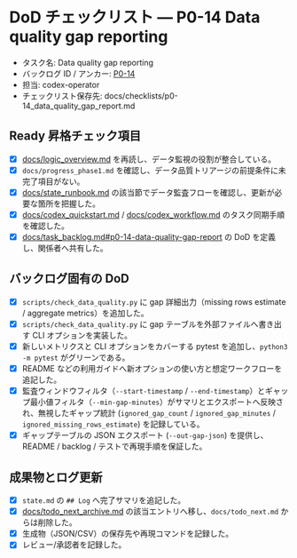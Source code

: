 # DoD チェックリスト — P0-14 Data quality gap reporting

- タスク名: Data quality gap reporting
- バックログ ID / アンカー: [P0-14](../task_backlog.md#p0-14-data-quality-gap-report)
- 担当: codex-operator
- チェックリスト保存先: docs/checklists/p0-14_data_quality_gap_report.md

## Ready 昇格チェック項目
- [x] [docs/logic_overview.md](../logic_overview.md) を再読し、データ監視の役割が整合している。
- [x] `docs/progress_phase1.md` を確認し、データ品質トリアージの前提条件に未完了項目がない。
- [x] [docs/state_runbook.md](../state_runbook.md) の該当節でデータ監査フローを確認し、更新が必要な箇所を把握した。
- [x] [docs/codex_quickstart.md](../codex_quickstart.md) / [docs/codex_workflow.md](../codex_workflow.md) のタスク同期手順を確認した。
- [x] [docs/task_backlog.md#p0-14-data-quality-gap-report](../task_backlog.md#p0-14-data-quality-gap-report) の DoD を定義し、関係者へ共有した。

## バックログ固有の DoD
- [x] `scripts/check_data_quality.py` に gap 詳細出力（missing rows estimate / aggregate metrics）を追加した。
- [x] `scripts/check_data_quality.py` に gap テーブルを外部ファイルへ書き出す CLI オプションを実装した。
- [x] 新しいメトリクスと CLI オプションをカバーする pytest を追加し、`python3 -m pytest` がグリーンである。
- [x] README などの利用ガイドへ新オプションの使い方と想定ワークフローを追記した。
- [x] 監査ウィンドウフィルタ（`--start-timestamp` / `--end-timestamp`）とギャップ最小値フィルタ（`--min-gap-minutes`）がサマリとエクスポートへ反映され、無視したギャップ統計 (`ignored_gap_count` / `ignored_gap_minutes` / `ignored_missing_rows_estimate`) を記録している。
- [x] ギャップテーブルの JSON エクスポート (`--out-gap-json`) を提供し、README / backlog / テストで再現手順を保証した。

## 成果物とログ更新
- [x] `state.md` の `## Log` へ完了サマリを追記した。
- [x] [docs/todo_next_archive.md](../todo_next_archive.md) の該当エントリへ移し、`docs/todo_next.md` からは削除した。
- [x] 生成物（JSON/CSV）の保存先や再現コマンドを記録した。
- [x] レビュー/承認者を記録した。
